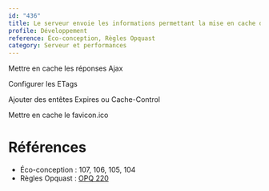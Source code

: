 ```yaml
---
id: "436"
title: Le serveur envoie les informations permettant la mise en cache des contenus.
profile: Développement
reference: Éco-conception, Règles Opquast
category: Serveur et performances
---
```


Mettre en cache les réponses Ajax

Configurer les ETags

Ajouter des entêtes Expires ou Cache-Control

Mettre en cache le favicon.ico

# Références

*   Éco-conception : 107, 106, 105, 104
*   Règles Opquast : [OPQ 220](https://checklists.opquast.com/fr/assurance-qualite-web/le-serveur-envoie-les-informations-permettant-la-mise-en-cache-des-contenus)
